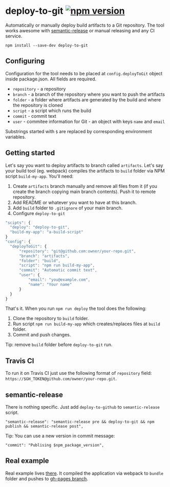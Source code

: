 # deploy-to-git [![npm version](https://badge.fury.io/js/deploy-to-git.svg)](https://badge.fury.io/js/deploy-to-git)
Automatically or manually deploy build artifacts to a Git repository. The tool works awesome with [semantic-release](https://github.com/semantic-release/semantic-release) or manual releasing and any CI service.

```
npm install --save-dev deploy-to-git
```

## Configuring

Configuration for the tool needs to be placed at ``config.deployToGit`` object inside  package.json. All fields are required.

- ``repository`` - a repository
- ``branch`` - a branch of the repository where you want to push the artifacts
- ``folder`` - a folder where artifacts are generated by the build and where the repository is cloned
- ``script`` - a script which runs the build
- ``commit`` - commit text
- ``user`` - commitee information for Git - an object with keys ``name`` and ``email``

Substrings started with ``$`` are replaced by corresponding environment variables.

## Getting started

Let's say you want to deploy artifacts to branch called ``artifacts``. Let's say your build tool (eg. webpack) compiles the artifacts to ``build`` folder via NPM script ``build-my-app``. You'll need:

1. Create ``artifacts`` branch manually and remove all files from it (if you create the branch copying main branch contents). Push it to remote repository.
2. Add README or whatever you want to have at this branch.
3. Add ``build`` folder to ``.gitignore`` of your main branch.
4. Configure ``deploy-to-git``

```js
"scipts": {
  "deploy": "deploy-to-git",
  "build-my-app": "a-build-script"
}
"config": {
  "deployToGit": {
      "repository": "git@github.com:owner/your-repo.git",
      "branch": "artifacts",
      "folder": "build",
      "script": "npm run build-my-app",
      "commit": "Automatic commit text",
      "user": {
          "email": "you@example.com",
          "name": "Your name"
      }
  }
}
```

That's it. When you run ``npm run deploy`` the tool does the following:

1. Clone the repository to ``build`` folder.
2. Run script ``npm run build-my-app`` which creates/replaces files at ``build`` folder.
3. Commit and push changes.

Tip: remove ``build`` folder before ``deploy-to-git`` run.


## Travis CI

To run it on Travis CI just use the following format of ``repository`` field: ``https://$GH_TOKEN@github.com/owner/your-repo.git``.

## semantic-release

There is nothing specific. Just add ``deploy-to-github`` to ``semantic-release`` script.

```
"semantic-release": "semantic-release pre && deploy-to-git && npm publish && semantic-release post",
```

Tip: You can use a new version in commit message:
```
"commit": "Publising $npm_package_version",
```

## Real example

Real example lives [there](https://github.com/finom/github-embed). It compiled the application via webpack to ``bundle`` folder and pushes to [gh-pages branch](https://github.com/finom/github-embed/tree/gh-pages).
